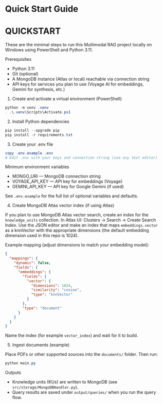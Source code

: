 # Quick Start Guide
# QUICKSTART

These are the minimal steps to run this Multimodal RAG project locally on Windows using PowerShell and Python 3.11.

Prerequisites
- Python 3.11
- Git (optional)
- A MongoDB instance (Atlas or local) reachable via connection string
- API keys for services you plan to use (Voyage AI for embeddings, Gemini for synthesis, etc.)

1) Create and activate a virtual environment (PowerShell)

```powershell
python -m venv .venv
. .\.venv\Scripts\Activate.ps1
```

2) Install Python dependencies

```powershell
pip install --upgrade pip
pip install -r requirements.txt
```

3) Create your .env file

```powershell
copy .env.example .env
# Edit .env with your keys and connection string (use any text editor)
```

Minimum environment variables
- MONGO_URI — MongoDB connection string
- VOYAGE_API_KEY — API key for embeddings (Voyage)
- GEMINI_API_KEY — API key for Google Gemini (if used)

See `.env.example` for the full list of optional variables and defaults.

4) Create MongoDB Atlas vector index (if using Atlas)

If you plan to use MongoDB Atlas vector search, create an index for the `knowledge_units` collection. In Atlas UI: Clusters → Search → Create Search Index. Use the JSON editor and make an index that maps `embeddings.vector` as a knnVector with the appropriate dimensions (the default embedding dimension used in this repo is 1024).

Example mapping (adjust dimensions to match your embedding model):

```json
{
  "mappings": {
    "dynamic": false,
    "fields": {
      "embeddings": {
        "fields": {
          "vector": {
            "dimensions": 1024,
            "similarity": "cosine",
            "type": "knnVector"
          }
        },
        "type": "document"
      }
    }
  }
}
```

Name the index (for example `vector_index`) and wait for it to build.

5) Ingest documents (example)

Place PDFs or other supported sources into the `documents/` folder. Then run:

```powershell
python main.py
```

Outputs
- Knowledge units (KUs) are written to MongoDB (see `src/storage/MongoDBHandler.py`).
- Query results are saved under `output/queries/` when you run the query flow.
